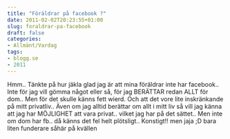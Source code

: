 ```yaml
---
title: "Föräldrar på facebook ?"
date: 2011-02-02T20:23:55+01:00
slug: foraldrar-pa-facebook
draft: false
categories:
- Allmänt/Vardag
tags:
- blogg.se
- 2011
---
```

Hmm.. Tänkte på hur jäkla glad jag är att mina föräldrar inte har facebook..  
Inte för jag vill gömma något eller så, för jag BERÄTTAR redan ALLT för dom.. Men för det skulle känns fett wierd. Och att det vore lite inskränkande på mitt privatliv.. Även om jag alltid berättar om allt i mitt liv så vill jag känna att jag har MÖJLIGHET att vara privat.. vilket jag har på det sättet.. Men inte om dom har fb.. då känns det fel helt plötsligt.. Konstigt!! men jaja ;D bara liten funderare såhär på kvällen
